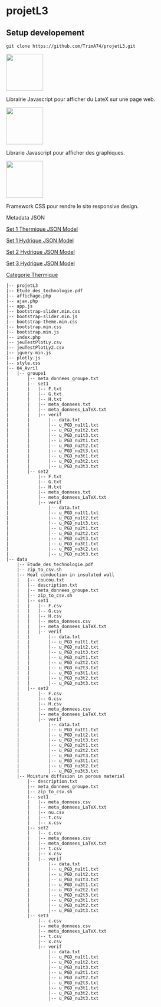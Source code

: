 # projetL3

Setup developement
------------------

    git clone https://github.com/TrimA74/projetL3.git
  

<img src="https://pbs.twimg.com/media/C7YC-6EXkAUOWFV.jpg" width="100">

Librairie Javascript pour afficher du LateX sur une page web.

<img src="https://plot.ly/static/enterprise/img/alternatives/logo-plotlyjs.048e93af0e82.png" width="100">

Librarie Javascript pour afficher des graphiques.

<img src="http://www.hugochaume.com/blog/wp-content/uploads/2016/02/solutions_bootstrap.png" width="100">

Framework CSS pour rendre le site responsive design.

Metadata JSON


[Set 1 Thermique JSON Model](http://objgen.com/json/models/txu)

[Set 1 Hydrique JSON Model](http://objgen.com/json/models/hq5d)

[Set 2 Hydrique JSON Model](http://objgen.com/json/models/PFqw0)

[Set 3 Hydrique JSON Model](http://objgen.com/json/models/JAO)

[Categorie Thermique](http://objgen.com/json/models/XKeb)




    |-- projetL3
    |-- Etude_des_technologie.pdf
    |-- affichage.php
    |-- ajax.php
    |-- app.js
    |-- bootstrap-slider.min.css
    |-- bootstrap-slider.min.js
    |-- bootstrap-theme.min.css
    |-- bootstrap.min.css
    |-- bootstrap.min.js
    |-- index.php
    |-- jeuTestPlotLy.csv
    |-- jeuTestPlotLy2.csv
    |-- jquery.min.js
    |-- plotly.js
    |-- style.css
    |-- 04_Avril
    |   |-- groupe1
    |       |-- meta_donnees_groupe.txt
    |       |-- set1
    |       |   |-- F.txt
    |       |   |-- G.txt
    |       |   |-- H.txt
    |       |   |-- meta_donnees.txt
    |       |   |-- meta_donnees_LaTeX.txt
    |       |   |-- verif
    |       |       |-- data.txt
    |       |       |-- u_PGD_nu1t1.txt
    |       |       |-- u_PGD_nu1t2.txt
    |       |       |-- u_PGD_nu1t3.txt
    |       |       |-- u_PGD_nu2t1.txt
    |       |       |-- u_PGD_nu2t2.txt
    |       |       |-- u_PGD_nu2t3.txt
    |       |       |-- u_PGD_nu3t1.txt
    |       |       |-- u_PGD_nu3t2.txt
    |       |       |-- u_PGD_nu3t3.txt
    |       |-- set2
    |           |-- F.txt
    |           |-- G.txt
    |           |-- H.txt
    |           |-- meta_donnees.txt
    |           |-- meta_donnees_LaTeX.txt
    |           |-- verif
    |               |-- data.txt
    |               |-- u_PGD_nu1t1.txt
    |               |-- u_PGD_nu1t2.txt
    |               |-- u_PGD_nu1t3.txt
    |               |-- u_PGD_nu2t1.txt
    |               |-- u_PGD_nu2t2.txt
    |               |-- u_PGD_nu2t3.txt
    |               |-- u_PGD_nu3t1.txt
    |               |-- u_PGD_nu3t2.txt
    |               |-- u_PGD_nu3t3.txt
    |-- data
        |-- Etude_des_technologie.pdf
        |-- zip_to_csv.sh
        |-- Heat conduction in insulated wall
        |   |-- coucou.txt
        |   |-- description.txt
        |   |-- meta_donnees_groupe.txt
        |   |-- zip_to_csv.sh
        |   |-- set1
        |   |   |-- F.csv
        |   |   |-- G.csv
        |   |   |-- H.csv
        |   |   |-- meta_donnees.csv
        |   |   |-- meta_donnees_LaTeX.txt
        |   |   |-- verif
        |   |       |-- data.txt
        |   |       |-- u_PGD_nu1t1.txt
        |   |       |-- u_PGD_nu1t2.txt
        |   |       |-- u_PGD_nu1t3.txt
        |   |       |-- u_PGD_nu2t1.txt
        |   |       |-- u_PGD_nu2t2.txt
        |   |       |-- u_PGD_nu2t3.txt
        |   |       |-- u_PGD_nu3t1.txt
        |   |       |-- u_PGD_nu3t2.txt
        |   |       |-- u_PGD_nu3t3.txt
        |   |-- set2
        |       |-- F.csv
        |       |-- G.csv
        |       |-- H.csv
        |       |-- meta_donnees.csv
        |       |-- meta_donnees_LaTeX.txt
        |       |-- verif
        |           |-- data.txt
        |           |-- u_PGD_nu1t1.txt
        |           |-- u_PGD_nu1t2.txt
        |           |-- u_PGD_nu1t3.txt
        |           |-- u_PGD_nu2t1.txt
        |           |-- u_PGD_nu2t2.txt
        |           |-- u_PGD_nu2t3.txt
        |           |-- u_PGD_nu3t1.txt
        |           |-- u_PGD_nu3t2.txt
        |           |-- u_PGD_nu3t3.txt
        |-- Moisture diffusion in porous material
            |-- description.txt
            |-- meta_donnees_groupe.txt
            |-- zip_to_csv.sh
            |-- set1
            |   |-- meta_donnees.csv
            |   |-- meta_donnees_LaTeX.txt
            |   |-- nu.csv
            |   |-- t.csv
            |   |-- x.csv
            |-- set2
            |   |-- c.csv
            |   |-- meta_donnees.csv
            |   |-- meta_donnees_LaTeX.txt
            |   |-- t.csv
            |   |-- x.csv
            |   |-- verif
            |       |-- data.txt
            |       |-- u_PGD_nu1t1.txt
            |       |-- u_PGD_nu1t2.txt
            |       |-- u_PGD_nu1t3.txt
            |       |-- u_PGD_nu2t1.txt
            |       |-- u_PGD_nu2t2.txt
            |       |-- u_PGD_nu2t3.txt
            |       |-- u_PGD_nu3t1.txt
            |       |-- u_PGD_nu3t2.txt
            |       |-- u_PGD_nu3t3.txt
            |-- set3
                |-- c.csv
                |-- meta_donnees.csv
                |-- meta_donnees_LaTeX.txt
                |-- t.csv
                |-- x.csv
                |-- verif
                    |-- data.txt
                    |-- u_PGD_nu1t1.txt
                    |-- u_PGD_nu1t2.txt
                    |-- u_PGD_nu1t3.txt
                    |-- u_PGD_nu2t1.txt
                    |-- u_PGD_nu2t2.txt
                    |-- u_PGD_nu2t3.txt
                    |-- u_PGD_nu3t1.txt
                    |-- u_PGD_nu3t2.txt
                    |-- u_PGD_nu3t3.txt
                   
[1]:http://objgen.com/json/models/txu
